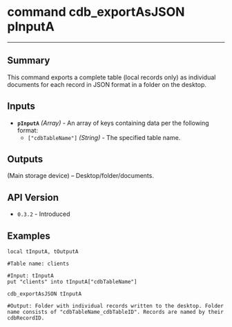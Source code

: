 # command cdb_exportAsJSON pInputA
---
## Summary
This command exports a complete table (local records only) as individual documents for each record in JSON format in a folder on the desktop.

## Inputs
* **`pInputA`** *(Array)* - An array of keys containing data per the following format:
    * `["cdbTableName"]` *(String)* - The specified table name.

## Outputs
(Main storage device) – Desktop/folder/documents. 

## API Version
* `0.3.2` - Introduced

## Examples
```
local tInputA, tOutputA

#Table name: clients

#Input: tInputA
put "clients" into tInputA["cdbTableName"]
     
cdb_exportAsJSON tInputA

#Output: Folder with individual records written to the desktop. Folder name consists of "cdbTableName_cdbTableID". Records are named by their cdbRecordID.				  
```

